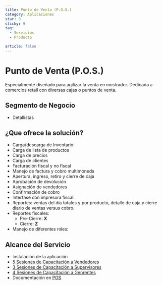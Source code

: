 ```yaml
---
title: Punto de Venta (P.O.S.)
category: Aplicaciones
star: 9
sticky: 9
tag:
  - Servicios
  - Producto

article: false
---
```

# Punto de Venta (P.O.S.)

Especialmente diseñado para agilizar la venta en mostrador.
Dedicada a comercios retail con diversas cajas o puntos de venta.

## Segmento de Negocio

- Detallistas

## ¿Que ofrece la solución?

- Carga/descarga de Inventario
- Carga de lista de productos
- Carga de precios
- Carga de clientes
- Facturación fiscal y no fiscal
- Manejo de factura y cobro multimoneda
- Apertura, ingreso, retiro y cierre de caja
- Aprobación de devolución
- Asignación de vendedores
- Confirmación de cobro
- Interfase con impresora fiscal
- Reportes: ventas del día totales y por producto, detalle de caja y cierre diario de ventas versus cobro.
- Reportes fiscales:
  - Pre-Cierre: **X**
  - Cierre: **Z**
- Manejo de diferentes roles:  

## Alcance del Servicio

- Instalación de la aplicación
- [5 Sesiones de Capacitación a Vendedores](/learning/training-session.md)
- [3 Sesiones de Capacitación a Supervisores](/learning/training-session.md)
- [4 Sesiones de Capacitación a Genrentes](/learning/training-session.md)
- Documentación en [POS](https://docs.erpya.com/adempiere-ui/adempiere/pos-management/point-of-sale-interface.html)
